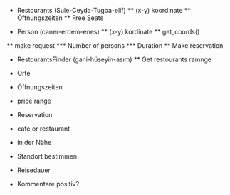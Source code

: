 ﻿* Restourants  (Sule-Ceyda-Tugba-elif)
** (x-y) koordinate
** Öffnungszeiten
** Free Seats


* Person (caner-erdem-enes)
** (x-y) kordinate
** get_coords()

** make request
*** Number of persons
*** Duration
** Make reservation


* RestourantsFinder (gani-hüseyin-asım)
** Get restourants ramnge















* Orte
* Öffnungszeiten
* price range
* Reservation
* cafe or restaurant
* in der Nähe
* Standort bestimmen
* Reisedauer

* Kommentare positiv?



